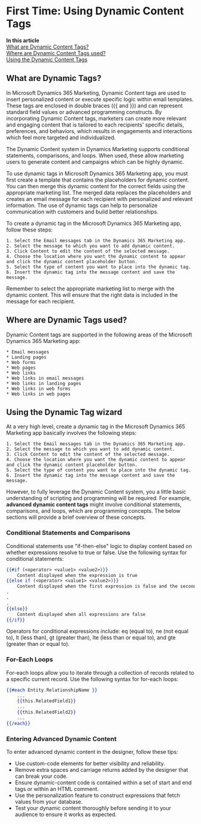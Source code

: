 # First Time: Using Dynamic Content Tags

[comment]: <> (Export To: `../Web/02_01_UsingDynamicTags.html`)

**In this article**
<br>[What are Dynamic Content Tags?](#what-are-dynamic-content-tags)
<br>[Where are Dynamic Content Tags used?](#where-are-dynamic-content-tags-used)
<br>[Using the Dynamic Content Tags](#using-the-dynamic-content-tags)

## What are Dynamic Tags?

In Microsoft Dynamics 365 Marketing, Dynamic Content tags are used to insert personalized content or execute specific logic within email templates. These tags are enclosed in double braces ({{ and }}) and can represent standard field values or advanced programming constructs. By incorporating Dynamic Content tags, marketers can create more relevant and engaging content that is tailored to each recipients' specific details, preferences, and behaviors, which results in engagements and interactions which feel more targeted and individualized.

The Dynamic Content system in Dynamics Marketing supports conditional statements, comparisons, and loops.  When used, these allow marketing users to generate content and campaigns which can be highly dynamic.

To use dynamic tags in Microsoft Dynamics 365 Marketing app, you must first create a template that contains the placeholders for dynamic content. You can then merge this dynamic content for the correct fields using the appropriate marketing list. The merged data replaces the placeholders and creates an email message for each recipient with personalized and relevant information. The use of dynamic tags can help to personalize communication with customers and build better relationships.

To create a dynamic tag in the Microsoft Dynamics 365 Marketing app, follow these steps:

	1. Select the Email messages tab in the Dynamics 365 Marketing app.
	2. Select the message to which you want to add dynamic content.
	3. Click Content to edit the content of the selected message.
	4. Choose the location where you want the dynamic content to appear and click the dynamic content placeholder button.
	5. Select the type of content you want to place into the dynamic tag.
	6. Insert the dynamic tag into the message content and save the message.

Remember to select the appropriate marketing list to merge with the dynamic content. This will ensure that the right data is included in the message for each recipient.

## Where are Dynamic Tags used?

Dynamic Content tags are supported in the following areas of the Microsoft Dynamics 365 Marketing app:

	* Email messages
	* Landing pages
	* Web forms
	* Web pages
	* Web links
	* Web links in email messages
	* Web links in landing pages
	* Web links in web forms
	* Web links in web pages

## Using the Dynamic Tag wizard

At a very high level, create a dynamic tag in the Microsoft Dynamics 365 Marketing app basically involves the following steps:

	1. Select the Email messages tab in the Dynamics 365 Marketing app.
	2. Select the message to which you want to add dynamic content.
	3. Click Content to edit the content of the selected message.
	4. Choose the location where you want the dynamic content to appear and click the dynamic content placeholder button.
	5. Select the type of content you want to place into the dynamic tag.
	6. Insert the dynamic tag into the message content and save the message.

However, to fully leverage the Dynamic Content system, you a little basic understanding of scripting and programming will be required.  For example, **advanced dynamic content tags** might involve conditional statements, comparisons, and loops, which are programming concepts.  The below sections will provide a brief overview of these concepts.

### Conditional Statements and Comparisons

Conditional statements use "if-then-else" logic to display content based on whether expressions resolve to true or false. Use the following syntax for conditional statements:

```handlebars
{{#if (<operator> <value1> <value2>)}}
    Content displayed when the expression is true
{{else if (<operator> <value1> <value2>)}}
    Content displayed when the first expression is false and the second one is true
.
.
.
{{else}}
    Content displayed when all expressions are false
{{/if}}
```

Operators for conditional expressions include: eq (equal to), ne (not equal to), lt (less than), gt (greater than), lte (less than or equal to), and gte (greater than or equal to).

### For-Each Loops

For-each loops allow you to iterate through a collection of records related to a specific current record. Use the following syntax for for-each loops:

```handlebars
{{#each Entity.RelationshipName }}
    ...
    {{this.RelatedField1}}
    ...
    {{this.RelatedField2}}
    ...
{{/each}}
```

### Entering Advanced Dynamic Content

To enter advanced dynamic content in the designer, follow these tips:

* Use custom-code elements for better visibility and reliability.
* Remove extra spaces and carriage returns added by the designer that can break your code.
* Ensure dynamic-content code is contained within a set of start and end tags or within an HTML comment.
* Use the personalization feature to construct expressions that fetch values from your database.
* Test your dynamic content thoroughly before sending it to your audience to ensure it works as expected.